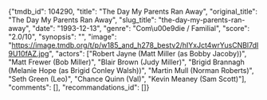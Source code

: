 {"tmdb_id": 104290, "title": "The Day My Parents Ran Away", "original_title": "The Day My Parents Ran Away", "slug_title": "the-day-my-parents-ran-away", "date": "1993-12-13", "genre": "Com\u00e9die / Familial", "score": "2.0/10", "synopsis": "", "image": "https://image.tmdb.org/t/p/w185_and_h278_bestv2/hIYxJct4wrYusCNBl7dI9U10fAZ.jpg", "actors": ["Robert Jayne (Matt Miller (as Bobby Jacoby))", "Matt Frewer (Bob Miller)", "Blair Brown (Judy Miller)", "Brigid Brannagh (Melanie Hope (as Brigid Conley Walsh))", "Martin Mull (Norman Roberts)", "Seth Green (Leo)", "Chance Quinn (Val)", "Kevin Meaney (Sam Scott)"], "comments": [], "recommandations_id": []}
